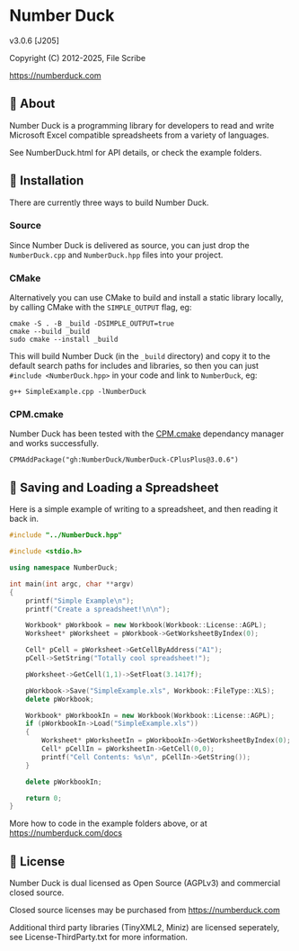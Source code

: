 # Number Duck
v3.0.6 [J205]

Copyright (C) 2012-2025, File Scribe

https://numberduck.com

## 🦆 About
Number Duck is a programming library for developers to read and write Microsoft Excel compatible spreadsheets from a variety of languages.

See NumberDuck.html for API details, or check the example folders.

## 🚧 Installation
There are currently three ways to build Number Duck.

### Source
Since Number Duck is delivered as source, you can just drop the `NumberDuck.cpp` and `NumberDuck.hpp` files into your project.

### CMake
Alternatively you can use CMake to build and install a static library locally, by calling CMake with the `SIMPLE_OUTPUT` flag, eg:

```
cmake -S . -B _build -DSIMPLE_OUTPUT=true
cmake --build _build
sudo cmake --install _build
```

This will build Number Duck (in the `_build` directory) and copy it to the default search paths for includes and libraries, so then you can just `#include <NumberDuck.hpp>` in your code and link to `NumberDuck`, eg:

```
g++ SimpleExample.cpp -lNumberDuck
```

### CPM.cmake

Number Duck has been tested with the [CPM.cmake](https://github.com/cpm-cmake/CPM.cmake) dependancy manager and works successfully.

```
CPMAddPackage("gh:NumberDuck/NumberDuck-CPlusPlus@3.0.6")
````

## 💾 Saving and Loading a Spreadsheet
Here is a simple example of writing to a spreadsheet, and then reading it back in.

```cpp
#include "../NumberDuck.hpp"

#include <stdio.h>

using namespace NumberDuck;

int main(int argc, char **argv)
{
	printf("Simple Example\n");
	printf("Create a spreadsheet!\n\n");

	Workbook* pWorkbook = new Workbook(Workbook::License::AGPL);
	Worksheet* pWorksheet = pWorkbook->GetWorksheetByIndex(0);

	Cell* pCell = pWorksheet->GetCellByAddress("A1");
	pCell->SetString("Totally cool spreadsheet!");

	pWorksheet->GetCell(1,1)->SetFloat(3.1417f);

	pWorkbook->Save("SimpleExample.xls", Workbook::FileType::XLS);
	delete pWorkbook;

	Workbook* pWorkbookIn = new Workbook(Workbook::License::AGPL);
	if (pWorkbookIn->Load("SimpleExample.xls"))
	{
		Worksheet* pWorksheetIn = pWorkbookIn->GetWorksheetByIndex(0);
		Cell* pCellIn = pWorksheetIn->GetCell(0,0);
		printf("Cell Contents: %s\n", pCellIn->GetString());
	}

	delete pWorkbookIn;

	return 0;
}
```

More how to code in the example folders above, or at https://numberduck.com/docs

## 👮 License
Number Duck is dual licensed as Open Source (AGPLv3) and commercial closed source.

Closed source licenses may be purchased from https://numberduck.com

Additional third party libraries (TinyXML2, Miniz) are licensed seperately, see License-ThirdParty.txt for more information.